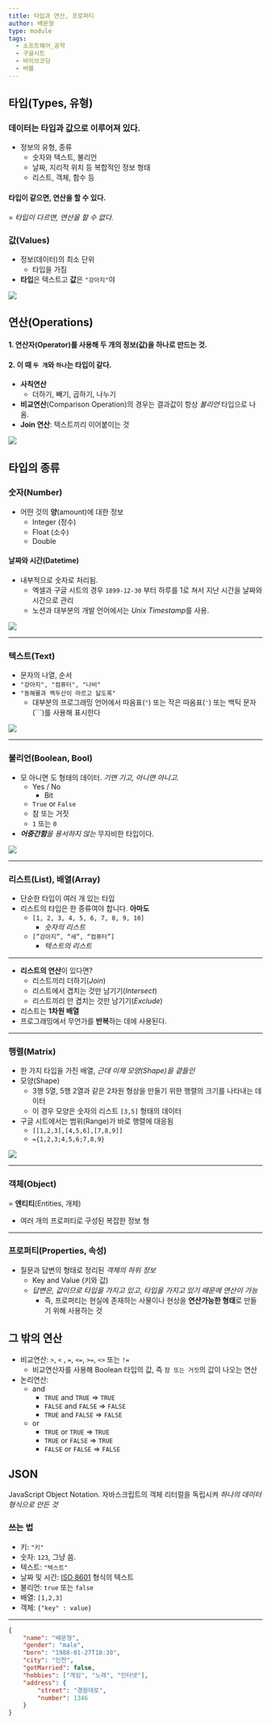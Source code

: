 ```yaml
---
title: 타입과 연산, 프로퍼티
author: 배문형
type: module
tags:
  - 소프트웨어_공학
  - 구글시트
  - 바이브코딩
  - 버블
---
```


## 타입(Types, 유형)

### 데이터는 타입과 값으로 이루어져 있다.

- 정보의 유형, 종류
    - 숫자와 텍스트, 불리언
    - 날짜, 지리적 위치 등 복합적인 정보 형태
    - 리스트, 객체, 함수 등

#### 타입이 같으면, 연산을 할 수 있다.

= *타입이 다르면, 연산을 할 수 없다.*

### 값(Values)

- 정보(데이터)의 최소 단위
    - 타입을 가짐
- **타입**은 텍스트고 **값**은 `"강아지"`야

![](../attachments/types-types.png)

## 연산(Operations)

#### 1. 연산자(Operator)를 사용해 두 개의 정보(값)을 하나로 만드는 것.
#### 2. 이 때 `두 개`와 `하나`는 타입이 같다.

- **사칙연산**
	- 더하기, 빼기, 곱하기, 나누기
- **비교연산**(Comparison Operation)의 경우는 결과값이 항상 *불리언* 타입으로 나옴.
- **Join 연산**: 텍스트끼리 이어붙이는 것

![](../attachments/types-operation.png)

## 타입의 종류

### 숫자(Number)

- 어떤 것의 **양**(amount)에 대한 정보
	- Integer (정수)
	- Float (소수)
	- Double

#### 날짜와 시간(Datetime)

- 내부적으로 숫자로 처리됨.
	- 엑셀과 구글 시트의 경우 `1899-12-30` 부터 하루를 1로 쳐서 지난 시간을 날짜와 시간으로 관리
	- 노션과 대부분의 개발 언어에서는 *Unix Timestamp*를 사용.

![](../attachments/types-numbers.png)

---

### 텍스트(Text)

- 문자의 나열, 순서
- `"강아지", "컴퓨터", "나비"`
- `"동해물과 백두산이 마르고 닳도록"`
	- 대부분의 프로그래밍 언어에서 따옴표(`"`) 또는 작은 따옴표(`'`) 또는 백틱 문자(`\``)를 사용해 표시한다

![](../attachments/types-string.png)

---

### 불리언(Boolean, Bool)

- 모 아니면 도 형태의 데이터. *기면 기고, 아니면 아니고.*
	- Yes / No
		- Bit
	- `True` or `False`
	- 참 또는 거짓
	- `1` 또는 `0`
- _**어중간함**을 용서하지 않는_ 무자비한 타입이다.

![](../attachments/types-boolean.png)

---

### 리스트(List), 배열(Array)

- 단순한 타입이 여러 개 있는 타입
- 리스트의 타입은 한 종류여야 합니다. **아마도**
	- `[1, 2, 3, 4, 5, 6, 7, 8, 9, 10]`
		- *숫자의 리스트*
	- `[”강아지”, “새”, “컴퓨터”]`
		- *텍스트의 리스트*

***

- **리스트의 연산**이 있다면?
	- 리스트끼리 더하기(*Join*)
	- 리스트에서 겹치는 것만 남기기(*Intersect*)
	- 리스트끼리 안 겹치는 것만 남기기(*Exclude*)
- 리스트는 **1차원 배열**
- 프로그래밍에서 무언가를 **반복**하는 데에 사용된다.

---

### 행렬(Matrix)

- 한 가지 타입을 가진 배열, *근데 이제 모양(Shape)을 곁들인*
- 모양(Shape)
	- 3행 5열, 5행 2열과 같은 2차원 형상을 만들기 위한 행렬의 크기를 나타내는 데이터
	- 이 경우 모양은 숫자의 리스트 `[3,5]` 형태의 데이터
- 구글 시트에서는 범위(Range)가 바로 행렬에 대응됨
	- `[[1,2,3],[4,5,6],[7,8,9]]`
	- `={1,2,3;4,5,6;7,8,9}`

![](../attachments/types-matrix.png)

---

### **객체**(Object)

= **엔티티**(Entities, 개체)
- 여러 개의 프로퍼티로 구성된 복잡한 정보 형

***

### 프로퍼티(Properties, 속성)

- 질문과 답변의 형태로 정리된 *객체의 하위 정보*
    - Key and Value (키와 값)
	- *답변은, 값이므로 타입을 가지고 있고*, *타입을 가지고 있기 때문에 연산이 가능*
		- 즉, 프로퍼티는 현실에 존재하는 사물이나 현상을 **연산가능한 형태**로 만들기 위해 사용하는 것

## 그 밖의 연산

- 비교연산: `>`, `<` , `=`, `<=`, `>=`, `<>` 또는 `!=`
	- 비교연산자를 사용해 Boolean 타입의 값, 즉 `참 또는 거짓`의 값이 나오는 연산
- 논리연산:
	- and
		- `TRUE` and `TRUE` => `TRUE`
		- `FALSE` and `FALSE` => `FALSE`
		- `TRUE` and `FALSE` => `FALSE`
	- or
		- `TRUE` or `TRUE` => `TRUE`
		- `TRUE` or `FALSE` => `TRUE`
		- `FALSE` or `FALSE` => `FALSE`

## JSON

JavaScript Object Notation. 자바스크립트의 객체 리터럴을 독립시켜 *하나의 데이터 형식으로 만든 것*

### 쓰는 법

- 키: `"키"`
- 숫자: `123`, 그냥 씀.
- 텍스트: `"텍스트"`
- 날짜 및 시간: [ISO 8601](https://ko.wikipedia.org/wiki/ISO_8601) 형식의 텍스트
- 불리언: `true` 또는 `false`
- 배열: `[1,2,3]`
- 객체: `{"key" : value}`

***

```json
{  
    "name": "배문형",
    "gender": "male",
    "born": "1988-01-27T10:30",
    "city": "인천",
    "gotMarried": false,
    "hobbies": ["게임", "노래", "인터넷"],
    "address": {
        "street": "경원대로",
        "number": 1346
    }
}
```